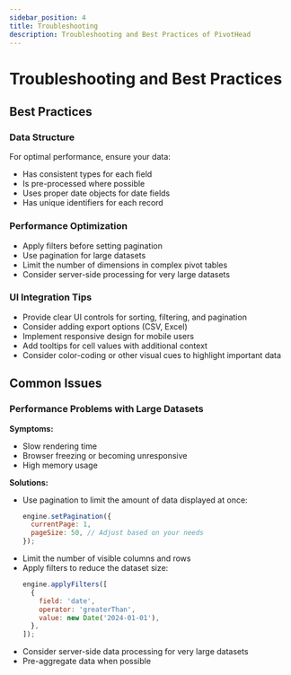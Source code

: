 ```yaml
---
sidebar_position: 4
title: Troubleshooting
description: Troubleshooting and Best Practices of PivotHead
---
```


# Troubleshooting and Best Practices

## Best Practices

### Data Structure

For optimal performance, ensure your data:

- Has consistent types for each field
- Is pre-processed where possible
- Uses proper date objects for date fields
- Has unique identifiers for each record

### Performance Optimization

- Apply filters before setting pagination
- Use pagination for large datasets
- Limit the number of dimensions in complex pivot tables
- Consider server-side processing for very large datasets

### UI Integration Tips

- Provide clear UI controls for sorting, filtering, and pagination
- Consider adding export options (CSV, Excel)
- Implement responsive design for mobile users
- Add tooltips for cell values with additional context
- Consider color-coding or other visual cues to highlight important data

## Common Issues

### Performance Problems with Large Datasets

**Symptoms:**

- Slow rendering time
- Browser freezing or becoming unresponsive
- High memory usage

**Solutions:**

- Use pagination to limit the amount of data displayed at once:
  ```javascript
  engine.setPagination({
    currentPage: 1,
    pageSize: 50, // Adjust based on your needs
  });
  ```
- Limit the number of visible columns and rows
- Apply filters to reduce the dataset size:
  ```javascript
  engine.applyFilters([
    {
      field: 'date',
      operator: 'greaterThan',
      value: new Date('2024-01-01'),
    },
  ]);
  ```
- Consider server-side data processing for very large datasets
- Pre-aggregate data when possible
